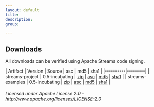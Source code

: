 ```yaml
---
layout: default
title:
description:
group:

---
```


## Downloads

All downloads can be verified using Apache Streams code signing.

| Artifact | Version | Source | asc | md5 | sha1 |
|----------|---------|
| streams-project | 0.5-incubating | <a class="externalLink" href="dist.apache.org/repos/dist/release/incubator/streams/releases/0.5-incubating/streams-project-0.5-incubating-source-release.zip">zip</a> | <a class="externalLink" href="dist.apache.org/repos/dist/release/incubator/streams/releases/0.5-incubating/streams-project-0.5-incubating-source-release.zip.asc">asc</a> | <a class="externalLink" href="dist.apache.org/repos/dist/release/incubator/streams/releases/0.5-incubating/streams-project-0.5-incubating-source-release.zip.md5">md5</a> | <a class="externalLink" href="dist.apache.org/repos/dist/release/incubator/streams/releases/0.5-incubating/streams-project-0.5-incubating-source-release.zip.sha1">sha1</a> |
| streams-examples | 0.5-incubating | <a class="externalLink" href="dist.apache.org/repos/dist/release/incubator/streams/releases/0.5-incubating/streams-examples-0.5-incubating-source-release.zip">zip</a> | <a class="externalLink" href="dist.apache.org/repos/dist/release/incubator/streams/releases/0.5-incubating/streams-examples-0.5-incubating-source-release.zip.asc">asc</a> | <a class="externalLink" href="dist.apache.org/repos/dist/release/incubator/streams/releases/0.5-incubating/streams-examples-0.5-incubating-source-release.zip.md5">md5</a> | <a class="externalLink" href="dist.apache.org/repos/dist/release/incubator/streams/releases/0.5-incubating/streams-examples-0.5-incubating-source-release.zip.sha1">sha1</a> |

###### Licensed under Apache License 2.0 - http://www.apache.org/licenses/LICENSE-2.0
